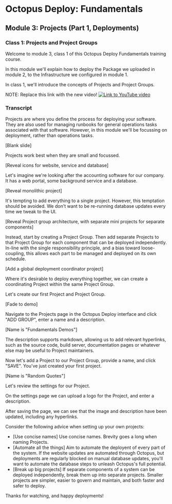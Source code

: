 # Octopus Deploy: Fundamentals
## Module 3: Projects (Part 1, Deployments)
### Class 1: Projects and Project Groups

Welcome to module 3, class 1 of this Octopus Deploy Fundamentals training course.

In this module we'll explain how to deploy the Package we uploaded in module 2, to the Infrastructure we configured in module 1.

In class 1, we'll introduce the concepts of Projects and Project Groups.

NOTE: Replace this link with the new video!
[![Link to YouTube video](https://img.youtube.com/vi/gfaRUIlQybA/0.jpg)](https://www.youtube.com/embed/gfaRUIlQybA)

### Transcript

Projects are where you define the process for deploying your software. They are also used for managing runbooks for general operations tasks associated with that software. However, in this module we'll be focussing on deployment, rather than operations tasks.

[Blank slide]

Projects work best when they are small and focussed. 

[Reveal icons for website, service and database]

Let's imagine we're looking after the accounting software for our company. It has a web portal, some background service and a database.

[Reveal monolithic project]

It's tempting to add everything to a single project. However, this temptation should be avoided. We don't want to be re-running database updates every time we tweak to the UI.

[Reveal Project group architecture, with separate mini projects for separate components]

Instead, start by creating a Project Group. Then add separate Projects to that Project Group for each component that can be deployed independently. In-line with the single responsibility principle, and a bias toward loose-coupling, this allows each part to be managed and deployed on its own schedule. 

[Add a global deployment coordinator project]

Where it's desirable to deploy everything together, we can create a coordinating Project within the same Project Group.

Let's create our first Project and Project Group.

[Fade to demo]

Navigate to the Projects page in the Octopus Deploy interface and click "ADD GROUP", enter a name and a description.

[Name is "Fundamentals Demos"]

The description supports markdown, allowing us to add relevant hyperlinks, such as the source code, build server, documentation pages or whatever else may be useful to Project maintainers.

Now let's add a Project to our Project Group, provide a name, and click "SAVE". You've just created your first project.

[Name is "Random Quotes"]

Let's review the settings for our Project.

On the settings page we can upload a logo for the Project, and enter a description. 

After saving the page, we can see that the image and description have been updated, including any hyperlinks.

Consider the following advice when setting up your own projects:

- [Use concise names] Use concise names. Brevity goes a long when naming Projects.
- [Automate all the things] Aim to automate the deployent of every part of the system. If the website updates are automated through Octopus, but deployments are regularly blocked on manual database updates, you'll want to automate the database steps to unleash Octopus's full potential.
- [Break up big projects] If separate components of a system can be deployed independently, break them up into separate projects. Smaller projects are simpler, easier to govern and maintain, and both faster and safer to deploy.

Thanks for watching, and happy deployments!
